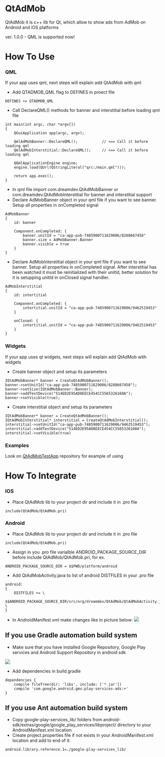# QtAdMob #
QtAdMob it is c++ lib for Qt, which allow to show ads from AdMob on Android and iOS platforms

ver. 1.0.0 - QML is supported now!

# How To Use #

### QML ###
If your app uses qml, next steps will explain add QtAdMob with qml

- Add QTADMOB_QML flag to DEFINES in proect file
```
DEFINES += QTADMOB_QML
```

- Call DeclareQML() methods for banner and interstitial before loading qml file
```
int main(int argc, char *argv[])
{
    QGuiApplication app(argc, argv);

    QmlAdMobBanner::DeclareQML();			// <== Call it before loading qml
    QmlAdMobInterstitial::DeclareQML();		// <== Call it before loading qml

    QQmlApplicationEngine engine;
    engine.load(QUrl(QStringLiteral("qrc:/main.qml")));

    return app.exec();
}
```
- In qml file import com.dreamdev.QtAdMobBanner or com.dreamdev.QtAdMobInterstitial for banner and interstitial support
- Declare AdMobBanner object in your qml file if you want to see banner. Setup all properties in onCompleted signal
```
AdMobBanner
{
    id: banner

    Component.onCompleted: {
        banner.unitId = "ca-app-pub-7485900711629006/8288667458"
        banner.size = AdMobBanner.Banner
        banner.visible = true
    }
}
```
- Declare AdMobInterstitial object in your qml file if you want to see banner. Setup all properties in onCompleted signal. After interstitial has been watched it must be reinitialized with their unitId, better solution for it is setupping unitId in onClosed signal handler.
```
AdMobInterstitial
{
    id: intertitial

    Component.onCompleted: {
        intertitial.unitId = "ca-app-pub-7485900711629006/9462519453"
    }

    onClosed: {
        intertitial.unitId = "ca-app-pub-7485900711629006/9462519453"
    }
}
```

### Widgets ###
If your app uses qt widgets, next steps will explain add QtAdMob with widgets

- Create banner object and setup its parameters
```
IQtAdMobBanner* banner = CreateQtAdMobBanner();
banner->setUnitId("ca-app-pub-7485900711629006/8288667458");
banner->setSize(IQtAdMobBanner::Banner);
banner->addTestDevice("514ED2E95AD8EECE454CC5565326160A");
banner->setVisible(true);
```
- Create interstitial object and setup its parameters
```
IQtAdMobBanner* banner = CreateQtAdMobBanner();
IQtAdMobInterstitial* interstitial = CreateQtAdMobInterstitial();
interstitial->setUnitId("ca-app-pub-7485900711629006/9462519453");
interstitial->addTestDevice("514ED2E95AD8EECE454CC5565326160A");
interstitial->setVisible(true)
```

### Examples ###

Look on [QtAdMobTestApp](https://github.com/yevgeniy-logachev/QtAdMobApp) repository for example of using 

# How To Integrate #

### IOS ###

- Place QtAdMob lib to your project dir and include it in .pro file
```
include(QtAdMob/QtAdMob.pri)
```

### Android ###

- Place QtAdMob lib to your project dir and include it in .pro file
```
include(QtAdMob/QtAdMob.pri)
```

- Assign in you .pro file varialble ANDROID_PACKAGE_SOURCE_DIR before include QtAdMob/QtAdMob.pri, for ex.
```
ANDROID_PACKAGE_SOURCE_DIR = $$PWD/platform/android
```
- Add QtAdMobActivity.java to list of android DISTFILES in your .pro file
```
android:
{
	DISTFILES += \
    	        $$ANDROID_PACKAGE_SOURCE_DIR/src/org/dreamdev/QtAdMob/QtAdMobActivity.java \
}
```

- In AndroidManifest.xml make changes like in picture below:
![](https://github.com/yevgeniy-logachev/QtAdMob/blob/master/AndroidManifest.png)

## If you use Gradle automation build system ##
- Make sure that you have installed Google Repository, Google Play services and Android Support Repository in android sdk

![](https://github.com/yevgeniy-logachev/QtAdMob/blob/master/AndroidSDK.png)

- Add dependencies in build.gradle
```
dependencies {
    compile fileTree(dir: 'libs', include: ['*.jar'])
    compile 'com.google.android.gms:play-services-ads:+'
}
```

## If you use Ant automation build system ##
- Copy google-play-services_lib/ folders from android-sdk/extras/google/google_play_services/libproject/ directory to your AndroidManifest.xml location
- Create project.properties file if not exists in your AndroidManifest.xml location and add to end of it:
```
android.library.reference.1=./google-play-services_lib/
```